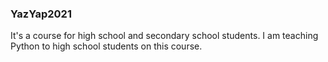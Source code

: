 ### YazYap2021
It's a course for high school and secondary school students. I am teaching Python to high school students on this course.
